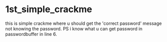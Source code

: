 # 1st_simple_crackme
this is simple crackme where u should get the 'correct password' message not knowing the password. PS i know what u can get password in passwordbuffer in line 6.
